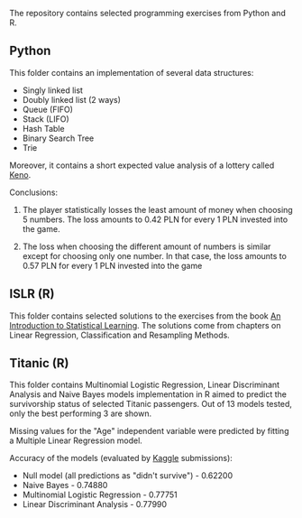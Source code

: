 The repository contains selected programming exercises from Python and R.

## Python
This folder contains an implementation of several data structures:
- Singly linked list
- Doubly linked list (2 ways)
- Queue (FIFO)
- Stack (LIFO)
- Hash Table
- Binary Search Tree
- Trie

Moreover, it contains a short expected value analysis of a lottery called [Keno](https://www.lotto.pl/keno).

Conclusions:
1. The player statistically losses the least amount of money when choosing 5 numbers. The loss amounts to 0.42 PLN for every 1 PLN invested into the game.

2. The loss when choosing the different amount of numbers is similar except for choosing only one number. In that case, the loss amounts to 0.57 PLN for every 1 PLN invested into the game

## ISLR (R)
This folder contains selected solutions to the exercises from the book [An Introduction to Statistical Learning](https://www.statlearning.com/). The solutions come from chapters on Linear Regression, Classification and Resampling Methods.

## Titanic (R)
This folder contains Multinomial Logistic Regression, Linear Discriminant Analysis and Naive Bayes models implementation in R aimed to predict the survivorship status of selected Titanic passengers. Out of 13 models tested, only the best performing 3 are shown. 

Missing values for the "Age" independent variable were predicted by fitting a Multiple Linear Regression model.

Accuracy of the models (evaluated by [Kaggle](https://www.kaggle.com/competitions/titanic/overview) submissions): 
- Null model (all predictions as "didn't survive") - 0.62200
- Naive Bayes - 0.74880
- Multinomial Logistic Regression - 0.77751
- Linear Discriminant Analysis - 0.77990

